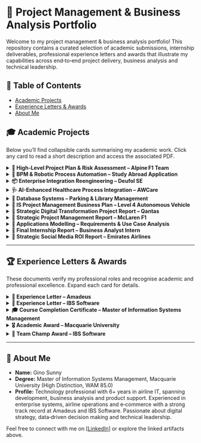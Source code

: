 <!--
  Interactive, engaging portfolio page for project management and business analysis artifacts.
  This README uses collapsible sections, emojis, and badges to create a friendly and
  easy‑to‑navigate experience. You can expand each section to see a brief description
  and click through to the original documents.
-->

# 🚀 Project Management & Business Analysis Portfolio

Welcome to my project management & business analysis portfolio! This repository contains
a curated selection of academic submissions, internship deliverables, professional
experience letters and awards that illustrate my capabilities across end‑to‑end
project delivery, business analysis and technical leadership.

## 🔗 Table of Contents

- [Academic Projects](#academic-projects)
- [Experience Letters & Awards](#experience-letters--awards)
- [About Me](#about-me)

## 🎓 Academic Projects

Below you’ll find collapsible cards summarising my academic work. Click any card
to read a short description and access the associated PDF.

<details>
  <summary><strong>📄 High‑Level Project Plan & Risk Assessment – Alpine F1 Team</strong></summary>
  <p>
    **Type:** Individual • **Focus:** High‑level MS Project plan & risk assessment for Alpine F1’s Melbourne 2025 GP preparation.  
    ➡️ <a href="https://github.com/sunnygino10/Masters-Projects/blob/b128bb390483b8dd2c1e8bf1f4b6a6cc9b9c792b/High-Level%20Project%20Plan%20%26%20Risk%20Assessment%20for%20Alpine%20F1%20Team.pdf">View PDF</a>
  </p>
</details>

<details>
  <summary><strong>📄 BPM & Robotic Process Automation – Study Abroad Application</strong></summary>
  <p>
    **Type:** Individual • **Focus:** Business Process Management & automation of Macquarie University’s study abroad application system.  
    - Designed **As-Is vs To-Be** process models to identify inefficiencies.  
    - Applied **Robotic Process Automation (Blue Prism)** to automate eligibility checks & student endorsements.  
    - Conducted **cost-benefit analysis** showing ~51% reduction in process costs.  
    - Used **RACI matrix** for role clarity and simulated improved workflows.  
    ➡️ <a href="https://github.com/sunnygino10/pm-ba-portfolio/blob/449f9a1764d1959ac2e5ef46a1fbc9fc747808c2/BPM%20%26%20Robotic%20Process%20Automation%20%E2%80%93%20Study%20Abroad%20Application.pdf">View PDF</a>
  </p>
</details>

<details>
  <summary><strong>📦 Enterprise Integration Reengineering – Deufol SE</strong></summary>
  <p>
    **Type:** Group • **Focus:** Enterprise Service Bus (ESB) integration and process reengineering.  
    - Modeled **As-Is vs To-Be processes** for Deufol SE, a global packaging logistics firm.  
    - Implemented **AdroitLogic UltraESB** for integration with internal subsidiaries and SAP-based external clients.  
    - Achieved **160% ROI within 2 years**, 35% integration cost reduction, and improved customer satisfaction.  
    - Used **Trello** for agile task management, progress tracking, and role-based responsibility assignment.  
    ➡️ <a href="">View PDF</a>  
  </p>
</details>

<details>
  <summary><strong>🩺 AI-Enhanced Healthcare Process Integration – AWCare</strong></summary>
  <p>
    **Type:** Individual • **Focus:** Enterprise application integration with AI in healthcare.  
    - Modeled **As-Is vs To-Be** process for AWCare’s elderly urgent care services.  
    - Integrated AIACare’s **real-time subtitling, text-to-speech, and visual aid technologies**.  
    - Addressed **integration issues**: real-time data exchange, scalability, security, and interoperability (HL7).  
    - Simulated process improvements in **Signavio**, analyzing cycle time, costs, and bottlenecks.  
    ➡️ <a href="https://github.com/sunnygino10/pm-ba-portfolio/blob/fb0411abd6cd5c034e0183b5f19b0263966d931f/AI-Enhanced_Healthcare_Process_Integration_AWCare.pdf">View PDF</a>  
  </p>
</details>

<details>
  <summary><strong>📄 Database Systems – Parking & Library Management</strong></summary>
  <p>
    **Type:** Individual • **Focus:** Database modelling, SQL programming & procedural logic.  
    - **Assignment 1:** Built ER models & schemas for a parking management system.  
    - **Assignment 2:** Normalised tables to BCNF and implemented SQL DDL/DML with analytical queries.  
    - **Assignment 3:** Created stored functions, triggers, and procedures with end-to-end test plans.  
    ➡️ <a href="https://github.com/sunnygino10/pm-ba-portfolio/blob/c4f8294a0897797e9328c931110a715982931178/Parking%20Management%20System%20%E2%80%93%20Normalisation%20%26%20SQL.pdf">View PDF</a> •  
    <a href="https://github.com/sunnygino10/pm-ba-portfolio/blob/c4f8294a0897797e9328c931110a715982931178/Parking%20Management%20System%20%E2%80%93%20Data%20Modelling.pdf">View PPDF</a> •  
    <a href="https://github.com/sunnygino10/pm-ba-portfolio/blob/c4f8294a0897797e9328c931110a715982931178/Library%20Management%20System%20%E2%80%93%20Procedural%20SQL%20Programming.pdf">View PDF</a>  
  </p>
</details>

<details>
  <summary><strong>📄 IS Project Management Business Plan – Level 4 Autonomous Vehicle</strong></summary>
  <p>
    **Type:** Group • **Focus:** Spiral‑Agile hybrid business plan and risk register for a Level 4 autonomous vehicle program.  
    ➡️ <a href="https://github.com/sunnygino10/Masters-Projects/blob/b128bb390483b8dd2c1e8bf1f4b6a6cc9b9c792b/IS%20Project%20Management%20Business%20Plan%20for%20Level%204%20Autonomous%20Vehicle.pdf">View PDF</a>
  </p>
</details>

<details>
  <summary><strong>📄 Strategic Digital Transformation Project Report – Qantas</strong></summary>
  <p>
    **Type:** Individual • **Focus:** SWOT, cost–benefit & risk analysis for Qantas digital initiatives, with WBS and Gantt.  
    ➡️ <a href="https://github.com/sunnygino10/Masters-Projects/blob/4b00f0d8539fd89a505411094f249ebdf35207d2/Strategic%20Digital%20Transformation%20Project%20Report.pdf">View PDF</a>
  </p>
</details>

<details>
  <summary><strong>📄 Strategic Project Management Report – McLaren F1</strong></summary>
  <p>
    **Type:** Group • **Focus:** PRINCE2/Agile roadmap for McLaren F1’s 2026 regulation changes, complete with governance.  
    ➡️ <a href="https://github.com/sunnygino10/Masters-Projects/blob/b128bb390483b8dd2c1e8bf1f4b6a6cc9b9c792b/Strategic%20Project%20Management%20Report%20for%20McLaren%20F1.pdf">View PDF</a>
  </p>
</details>

<details>
  <summary><strong>📄 Applications Modelling – Requirements & Use Case Analysis</strong></summary>
  <p>
    **Type:** Individual • **Focus:** Requirements elicitation, functional & non‑functional requirements, epic/user stories and use case modelling for a proposed POG system.  
    ➡️ <a href="https://github.com/sunnygino10/pm-ba-portfolio/blob/82b50ee87d5720cb1a3a9b1b5892af096954f830/Applications%20Modelling%20%E2%80%93%20Requirements%20%26%20Use%20Case%20Analysis.pdf">View PDF</a>
  </p>
</details>

<details>
  <summary><strong>📄 Final Internship Report – Business Analyst Intern</strong></summary>
  <p>
    **Type:** Internship • **Focus:** End‑to‑end business analysis, process flows and deployment guidelines for an airline loyalty management system’s invoicing module.  
    ➡️ <a href="https://github.com/sunnygino10/Masters-Projects/blob/b128bb390483b8dd2c1e8bf1f4b6a6cc9b9c792b/Final%20Internship%20Report%20%E2%80%93%20Business%20Analyst%20Intern.pdf">View PDF</a>
  </p>
</details>

<details>
  <summary><strong>📄 Strategic Social Media ROI Report – Emirates Airlines</strong></summary>
  <p>
    **Type:** Individual • **Focus:** Audit of Emirates’ “Be There” campaign; SMART objectives, audience segmentation and channel performance comparison.  
    ➡️ <a href="https://github.com/sunnygino10/Masters-Projects/blob/e572e7c34d1df98c63060a90f39f93972a0f93fc/Strategic%20Social%20Media%20ROI%20Report%20for%20Emirates%20Airlines.pdf">View PDF</a>
  </p>
</details>

---

## 🏆 Experience Letters & Awards

These documents verify my professional roles and recognise academic and professional excellence. Expand each card for details.

<details>
  <summary><strong>📜 Experience Letter – Amadeus</strong></summary>
  <p>
    Confirmation of my tenure as a Product Definition Analyst – 2 at Amadeus.  
    ➡️ <a href="https://github.com/sunnygino10/pm-ba-portfolio/blob/9687279a7789309b2b92e56afd9ce3da96842fe6/Experience%20Letter%20-%20Amadeus.pdf">View Letter</a>
  </p>
</details>

<details>
  <summary><strong>📜 Experience Letter – IBS Software</strong></summary>
  <p>
    Confirmation of my tenure as a Senior Software Engineer at IBS Software.  
    ➡️ <a href="https://github.com/sunnygino10/pm-ba-portfolio/blob/9687279a7789309b2b92e56afd9ce3da96842fe6/Experience%20letter%20-%20IBS.pdf">View Letter</a>
  </p>
</details>

<details>
  <summary><strong>🎓 Course Completion Certificate – Master of Information Systems Management</strong></summary>
  <p>
    Verification of successful completion of my master’s degree in Information Systems Management.  
    ➡️ <a href="https://github.com/sunnygino10/pm-ba-portfolio/blob/5b172f04a996808bb1945e8d0518d9cf99b97ba9/MISM%20Course%20Completion%20Certificate.pdf">View Certificate</a>
  </p>
</details>

<details>
  <summary><strong>🎖️ Academic Award – Macquarie University</strong></summary>
  <p>
    Recognition for achieving the highest mark in a unit of study.  
    ➡️ <a href="https://github.com/sunnygino10/pm-ba-portfolio/blob/c987e5225fbf1f2fca006ecec2ef5625555c9f5a/Highest%20Achiever%20-%20COMP6750%20S1%2024.jpg">View Award</a>
  </p>
</details>

<details>
  <summary><strong>🏅 Team Champ Award – IBS Software</strong></summary>
  <p>
    Recognition for outstanding performance and service delivered beyond the call of duty.  
    ➡️ <a href="https://github.com/sunnygino10/pm-ba-portfolio/blob/c1d7642d427891fdd0cb2e285360feb29ed9af79/Team%20Champ%20Award.pdf">View Award</a>
  </p>
</details>

---

## 👤 About Me

- **Name:** Gino Sunny  
- **Degree:** Master of Information Systems Management, Macquarie University (High Distinction, WAM 85.0)  
- **Profile:** Technology professional with 6+ years in airline IT, spanning development, business analysis and product support. Experienced in enterprise systems, airline operations and e‑commerce with a strong track record at Amadeus and IBS Software. Passionate about digital strategy, data‑driven decision making and technical leadership.

Feel free to connect with me on [[LinkedIn](https://www.linkedin.com/in/gino-sunny/)] or explore the linked artifacts above.
